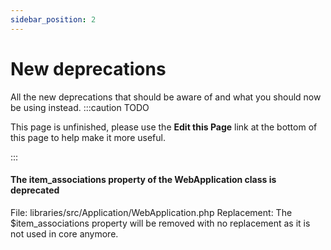 ```yaml
---
sidebar_position: 2
---
```


New deprecations
===============
All the new deprecations that should be aware of and what you should now be using instead.
:::caution TODO

This page is unfinished, please use the **Edit this Page** link at the bottom of this page to help make it more useful.

:::


#### The item_associations property of the WebApplication class is deprecated

File: libraries/src/Application/WebApplication.php
Replacement: The $item_associations property will be removed with no replacement as it is not used in core anymore.
